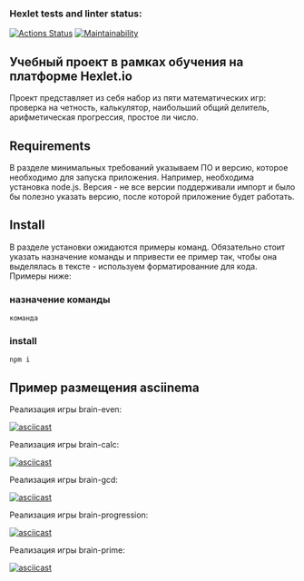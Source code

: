 ### Hexlet tests and linter status:
[![Actions Status](https://github.com/Apdilwibim/frontend-project-44/workflows/hexlet-check/badge.svg)](https://github.com/Apdilwibim/frontend-project-44/actions)
[![Maintainability](https://api.codeclimate.com/v1/badges/e859be657da4909465d7/maintainability)](https://codeclimate.com/github/Apdilwibim/frontend-project-44/maintainability)

## Учебный проект в рамках обучения на платформе Hexlet.io
Проект представляет из себя набор из пяти математических игр: проверка на четность, калькулятор, наибольший общий делитель, арифметическая прогрессия, простое ли число.

## Requirements
В разделе минимальных требований указываем ПО и версию, которое необходимо для запуска приложения. Например, необходима установка node.js. Версия - не все версии поддерживали импорт и было бы полезно указать версию, после которой приложение будет работать.

## Install
В разделе установки ожидаются примеры команд. Обязательно стоит указать назначение команды и ппривести ее пример так, чтобы она выделялась в тексте - используем форматированние для кода. Примеры ниже:

### назначение команды
```
команда
```

### install
```
npm i
```

## Пример размещения asciinema

Реализация игры brain-even: 

[![asciicast](https://asciinema.org/a/l40Lrk3midkLmNEOmgZErGnY7.svg)](https://asciinema.org/a/l40Lrk3midkLmNEOmgZErGnY7)

Реализация игры brain-calc: 

[![asciicast](https://asciinema.org/a/l40Lrk3midkLmNEOmgZErGnY7.svg)](https://asciinema.org/a/l40Lrk3midkLmNEOmgZErGnY7)

Реализация игры brain-gcd: 

[![asciicast](https://asciinema.org/a/l40Lrk3midkLmNEOmgZErGnY7.svg)](https://asciinema.org/a/l40Lrk3midkLmNEOmgZErGnY7)

Реализация игры brain-progression:

[![asciicast](https://asciinema.org/a/l40Lrk3midkLmNEOmgZErGnY7.svg)](https://asciinema.org/a/l40Lrk3midkLmNEOmgZErGnY7)

Реализация игры brain-prime:

[![asciicast](https://asciinema.org/a/l40Lrk3midkLmNEOmgZErGnY7.svg)](https://asciinema.org/a/l40Lrk3midkLmNEOmgZErGnY7)